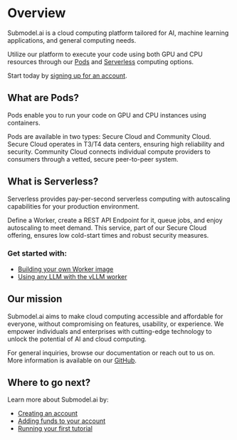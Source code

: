 # Overview

Submodel.ai is a cloud computing platform tailored for AI, machine learning applications, and general computing needs.

Utilize our platform to execute your code using both GPU and CPU resources through our [Pods](pods/overview.md) and [Serverless](serverless/overview.md) computing options.

Start today by [signing up for an account](https://submodel.ai/#/login?redirect=%2Fdashboard).

## What are Pods?

Pods enable you to run your code on GPU and CPU instances using containers.

Pods are available in two types: Secure Cloud and Community Cloud. Secure Cloud operates in T3/T4 data centers, ensuring high reliability and security. Community Cloud connects individual compute providers to consumers through a vetted, secure peer-to-peer system.

## What is Serverless?

Serverless provides pay-per-second serverless computing with autoscaling capabilities for your production environment.

Define a Worker, create a REST API Endpoint for it, queue jobs, and enjoy autoscaling to meet demand. This service, part of our Secure Cloud offering, ensures low cold-start times and robust security measures.

### Get started with:

- [Building your own Worker image](serverless/workers/deploy/package-and-deploy-an-image.md)
- [Using any LLM with the vLLM worker](serverless/workers/vllm-endpoint/get-started.md)

## Our mission

Submodel.ai aims to make cloud computing accessible and affordable for everyone, without compromising on features, usability, or experience. We empower individuals and enterprises with cutting-edge technology to unlock the potential of AI and cloud computing.

For general inquiries, browse our documentation or reach out to us on. More information is available on our [GitHub](https://discord.com/invite/UYn6rESDSC).

## Where to go next?

Learn more about Submodel.ai by:

- [Creating an account](https://submodel.ai/#/login?redirect=%2Finst%2Flist)
- [Adding funds to your account](Get%20started/Billing%20information.md)
- [Running your first tutorial](Get%20started/Get%20started.md)
